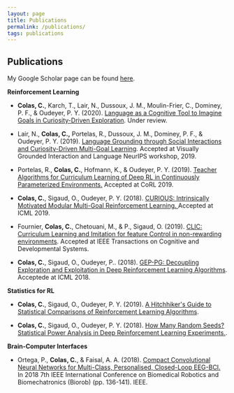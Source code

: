 ```yaml
---
layout: page
title: Publications
permalink: /publications/
tags: publications
---
```

 
## Publications

My Google Scholar page can be found [here](https://scholar.google.fr/citations?hl=fr&user=VBz8gZ4AAAAJ&view_op=list_works&sortby=pubdate).

**Reinforcement Learning**

* **Colas, C.**, Karch, T., Lair, N., Dussoux, J. M., Moulin-Frier, C., Dominey, P. F., & Oudeyer, P. Y. (2020). [Language as a Cognitive Tool to Imagine Goals in Curiosity-Driven 
Exploration](https://arxiv.org/pdf/2002.09253.pdf). Under review.

* Lair, N., **Colas, C.,** Portelas, R., Dussoux, J. M., Dominey, P. F., & Oudeyer, P. Y. (2019). [Language Grounding through Social Interactions and Curiosity-Driven 
Multi-Goal Learning](https://hal.archives-ouvertes.fr/hal-02369866/document). Accepted at Visually Grounded Interaction and Language NeurIPS workshop, 2019.

* Portelas, R., **Colas, C.**, Hofmann, K., & Oudeyer, P. Y. (2019). [Teacher Algorithms for Curriculum Learning of Deep RL in Continuously Parameterized Environments.](https://arxiv.org/pdf/1910.07224.pdf) Accepted 
at CoRL 2019.

* **Colas, C.**, Sigaud, O., Oudeyer, P. Y. (2018). [CURIOUS: Intrinsically Motivated Modular Multi-Goal Reinforcement Learning. ](https://arxiv.org/abs/1810.06284) Accepted at 
ICML 2019.

* Fournier, **Colas, C.**, Chetouani, M., & P., Sigaud, O. (2019). [CLIC: Curriculum Learning and Imitation for feature Control in non-rewarding environments](https://arxiv.org/abs/1901.09720). Accepted at IEEE Transactions on Cognitive and Developmental Systems.

* **Colas, C.**, Sigaud, O., Oudeyer, P.. (2018). [GEP-PG: Decoupling Exploration and Exploitation in
Deep Reinforcement Learning Algorithms](https://arxiv.org/abs/1802.05054). Acceptede at ICML 2018.

**Statistics for RL**
* **Colas, C.**, Sigaud, O., Oudeyer, P. Y. (2019). [A Hitchhiker's Guide to Statistical Comparisons of Reinforcement Learning Algorithms](https://openreview.net/forum?id=ryx0N3IaIV).

* **Colas, C.**, Sigaud, O., Oudeyer, P. Y. (2018). [How Many Random Seeds? Statistical Power Analysis in Deep Reinforcement Learning Experiments.](https://arxiv.org/abs/1806.08295).

**Brain-Computer Interfaces**
* Ortega, P., **Colas, C.**, & Faisal, A. A. (2018). [Compact Convolutional Neural Networks for Multi-Class, Personalised, Closed-Loop EEG-BCI.](https://ieeexplore.ieee.org/stamp/stamp.jsp?arnumber=8487644) In 2018 7th IEEE 
International Conference on Biomedical Robotics and Biomechatronics (Biorob) (pp. 136-141). IEEE.
 